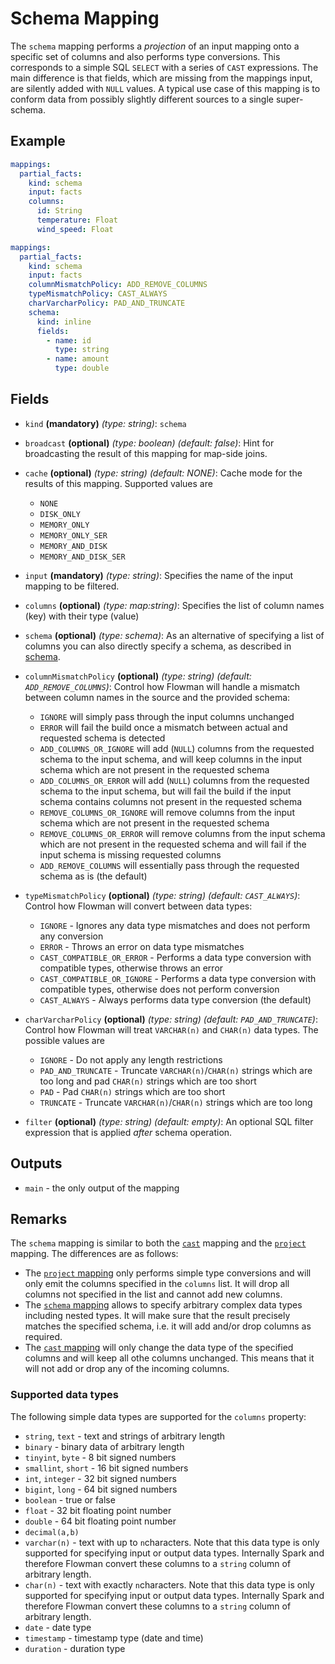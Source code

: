 
# Schema Mapping
The `schema` mapping performs a *projection* of an input mapping onto a specific set of columns
and also performs type conversions. This corresponds to a simple SQL `SELECT` with a series of
`CAST` expressions. The main difference is that fields, which are missing from the mappings input, are silently
added with `NULL` values. A typical use case of this mapping is to conform data from possibly slightly different
sources to a single super-schema.

## Example
```yaml
mappings:
  partial_facts:
    kind: schema
    input: facts
    columns:
      id: String
      temperature: Float
      wind_speed: Float
```

```yaml
mappings:
  partial_facts:
    kind: schema
    input: facts
    columnMismatchPolicy: ADD_REMOVE_COLUMNS
    typeMismatchPolicy: CAST_ALWAYS
    charVarcharPolicy: PAD_AND_TRUNCATE
    schema:
      kind: inline
      fields:
        - name: id
          type: string
        - name: amount
          type: double
```


## Fields
* `kind` **(mandatory)** *(type: string)*: `schema`

* `broadcast` **(optional)** *(type: boolean)* *(default: false)*: 
Hint for broadcasting the result of this mapping for map-side joins.

* `cache` **(optional)** *(type: string)* *(default: NONE)*:
Cache mode for the results of this mapping. Supported values are
  * `NONE`
  * `DISK_ONLY`
  * `MEMORY_ONLY`
  * `MEMORY_ONLY_SER`
  * `MEMORY_AND_DISK`
  * `MEMORY_AND_DISK_SER`

* `input` **(mandatory)** *(type: string)*:
Specifies the name of the input mapping to be filtered.

* `columns` **(optional)** *(type: map:string)*:
Specifies the list of column names (key) with their type (value)

* `schema` **(optional)** *(type: schema)*:
As an alternative of specifying a list of columns you can also directly specify a schema, as described in
[schema](../schema/index.md).

* `columnMismatchPolicy` **(optional)** *(type: string)* *(default: `ADD_REMOVE_COLUMNS`)*:
Control how Flowman will handle a mismatch between column names in the source and the provided schema:
  - `IGNORE` will simply pass through the input columns unchanged
  - `ERROR` will fail the build once a mismatch between actual and requested schema is detected
  - `ADD_COLUMNS_OR_IGNORE` will add (`NULL`) columns from the requested schema to the input schema, and will keep columns in the input schema which are not present in the requested schema
  - `ADD_COLUMNS_OR_ERROR` will add (`NULL`) columns from the requested schema to the input schema, but will fail the build if the input schema contains columns not present in the requested schema
  - `REMOVE_COLUMNS_OR_IGNORE` will remove columns from the input schema which are not present in the requested schema
  - `REMOVE_COLUMNS_OR_ERROR` will remove columns from the input schema which are not present in the requested schema and will fail if the input schema is missing requested columns
  - `ADD_REMOVE_COLUMNS` will essentially pass through the requested schema as is (the default)

* `typeMismatchPolicy` **(optional)** *(type: string)* *(default: `CAST_ALWAYS`)*:
Control how Flowman will convert between data types:
  - `IGNORE` - Ignores any data type mismatches and does not perform any conversion
  - `ERROR` - Throws an error on data type mismatches
  - `CAST_COMPATIBLE_OR_ERROR` - Performs a data type conversion with compatible types, otherwise throws an error
  - `CAST_COMPATIBLE_OR_IGNORE` - Performs a data type conversion with compatible types, otherwise does not perform conversion
  - `CAST_ALWAYS` - Always performs data type conversion (the default)

* `charVarcharPolicy` **(optional)** *(type: string)* *(default: `PAD_AND_TRUNCATE`)*:
Control how Flowman will treat `VARCHAR(n)` and `CHAR(n)` data types. The possible values are
  - `IGNORE` - Do not apply any length restrictions
  - `PAD_AND_TRUNCATE` - Truncate `VARCHAR(n)`/`CHAR(n)` strings which are too long and pad `CHAR(n)` strings which are too short
  - `PAD` - Pad `CHAR(n)` strings which are too short
  - `TRUNCATE` - Truncate `VARCHAR(n)`/`CHAR(n)` strings which are too long

* `filter` **(optional)** *(type: string)* *(default: empty)*:
An optional SQL filter expression that is applied *after* schema operation.


## Outputs
* `main` - the only output of the mapping


## Remarks
The `schema` mapping is similar to both the [`cast`](cast.md) mapping and the [`project`](project.md) mapping. The
differences are as follows:
* The [`project` mapping](project.md) only performs simple type conversions and will only emit the columns specified
  in the `columns` list. It will drop all columns not specified in the list and cannot add new columns.
* The [`schema` mapping](schema.md) allows to specify arbitrary complex data types including nested types. It will
  make sure that the result precisely matches the specified schema, i.e. it will add and/or drop columns as required.
* The [`cast` mapping](cast.md) will only change the data type of the specified columns and will keep all othe columns
  unchanged. This means that it will not add or drop any of the incoming columns.



### Supported data types

The following simple data types are supported for the `columns` property:

* `string`, `text` - text and strings of arbitrary length
* `binary` - binary data of arbitrary length
* `tinyint`, `byte` - 8 bit signed numbers
* `smallint`, `short` - 16 bit signed numbers
* `int`, `integer` - 32 bit signed numbers
* `bigint`, `long` - 64 bit signed numbers
* `boolean` - true or false
* `float` - 32 bit floating point number
* `double` - 64 bit floating point number
* `decimal(a,b)`
* `varchar(n)` - text with up to `n`characters. Note that this data type is only supported for specifying input or
  output data types. Internally Spark and therefore Flowman convert these columns to a `string` column of arbitrary length.
* `char(n)` - text with exactly `n`characters. Note that this data type is only supported for specifying input or
  output data types. Internally Spark and therefore Flowman convert these columns to a `string` column of arbitrary length.
* `date` - date type
* `timestamp` - timestamp type (date and time)
* `duration` - duration type
